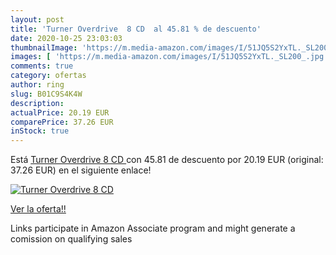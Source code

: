 ```yaml
---
layout: post
title: 'Turner Overdrive  8 CD  al 45.81 % de descuento'
date: 2020-10-25 23:03:03
thumbnailImage: 'https://m.media-amazon.com/images/I/51JQ5S2YxTL._SL200_.jpg'
images: [ 'https://m.media-amazon.com/images/I/51JQ5S2YxTL._SL200_.jpg' ]
comments: true
category: ofertas
author: ring
slug: B01C9S4K4W
description:
actualPrice: 20.19 EUR
comparePrice: 37.26 EUR
inStock: true
---
```


Está [Turner Overdrive  8 CD ](https://www.amazon.fr/dp/B01C9S4K4W/?tag=tolees0d-21) con 45.81 de descuento por 20.19 EUR (original: 37.26 EUR) en el siguiente enlace!

[![Turner Overdrive  8 CD ](https://m.media-amazon.com/images/I/51JQ5S2YxTL._SL200_.jpg)](https://www.amazon.fr/dp/B01C9S4K4W/?tag=tolees0d-21)

[Ver la oferta!!](https://www.amazon.fr/dp/B01C9S4K4W/?tag=tolees0d-21)

Links participate in Amazon Associate program and might generate a comission on qualifying sales


